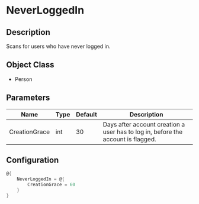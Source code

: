 ﻿# NeverLoggedIn

## Description

Scans for users who have never logged in.

## Object Class

+ Person

## Parameters

|Name|Type|Default|Description|
|---|---|---|---|
|CreationGrace|int|30|Days after account creation a user has to log in, before the account is flagged.|

## Configuration

```powershell
@{
    NeverLoggedIn = @{
        CreationGrace = 60
    }
}
```

